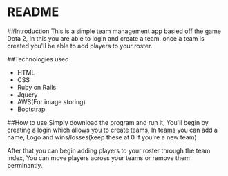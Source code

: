 # README

##Introduction
This is a simple team management app basied off the game Dota 2, In this you are able to login and create a team, once a team is created you'll be able to add players to your roster.

##Technologies used
* HTML
* CSS
* Ruby on Rails
* Jquery
* AWS(For image storing)
* Bootstrap

##How to use
Simply download the program and run it, You'll begin by creating a login which allows you to create teams, In teams you can add a name, Logo and wins/losses(keep these at 0 if you're a new team)

After that you can begin adding players to your roster through the team index, You can move players across your teams or remove them perminantly.



